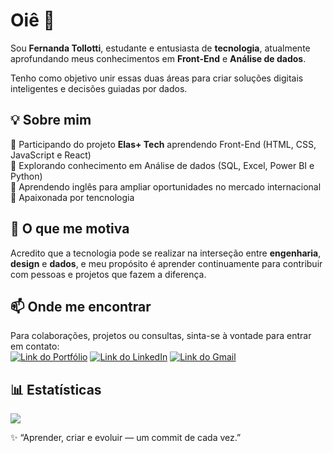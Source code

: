 # Oiê 👋 

Sou **Fernanda Tollotti**, estudante e entusiasta de **tecnologia**, atualmente aprofundando meus conhecimentos em **Front-End** e **Análise de dados**.

Tenho como objetivo unir essas duas áreas para criar soluções digitais inteligentes e decisões guiadas por dados.

## 💡 Sobre mim
🔸 Participando do projeto **Elas+ Tech** aprendendo Front-End (HTML, CSS, JavaScript e React)  
🔸 Explorando conhecimento em Análise de dados (SQL, Excel, Power BI e Python)  
🔸 Aprendendo inglês para ampliar oportunidades no mercado internacional  
🔸 Apaixonada por tencnologia


## 🧠 O que me motiva

Acredito que a tecnologia pode se realizar na interseção entre **engenharia**, **design** e **dados**, e meu propósito é aprender continuamente para contribuir com pessoas e projetos que fazem a diferença.

##  📫 Onde me encontrar

Para colaborações, projetos ou consultas, sinta-se à vontade para entrar em contato:  
[![Link do Portfólio](https://img.shields.io/badge/Portfólio-b702ff?style=for-the-badge)](https://fernandatollotti.com.br)
[![Link do LinkedIn](https://img.shields.io/badge/LinkedIn-b702ff?style=for-the-badge)](https://www.linkedin.com/in/fernanda-tollotti)
[![Link do Gmail](https://img.shields.io/badge/Gmail-b702ff?style=for-the-badge)](mailto:contato@fernandatollotti.com.br)

## 📊 Estatísticas

<img src="https://github-readme-stats.vercel.app/api?username=fernandatollotti&show_icons=true&hide_border=true&title_color=9A5AF2&text_color=fff&icon_color=b702ff&bg_color=0d1117" />


✨ “Aprender, criar e evoluir — um commit de cada vez.”
